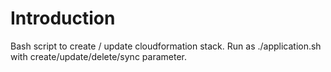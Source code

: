 # Introduction
Bash script to create / update cloudformation stack. Run as ./application.sh with create/update/delete/sync parameter.
